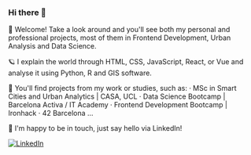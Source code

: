 ### Hi there 👋

<!--
**edaimon/edaimon** is a ✨ _special_ ✨ repository because its `README.md` (this file) appears on your GitHub profile.

Here are some ideas to get you started:


- 🔭 I’m currently working on ...
- 🌱 I’m currently learning ...
- 👯 I’m looking to collaborate on ...
- 🤔 I’m looking for help with ...
- 💬 Ask me about ...
- 📫 How to reach me: ...
- 😄 Pronouns: ...
- ⚡ Fun fact: ...
--> 

👋 Welcome! Take a look around and you'll see both my personal and professional projects, most of them in Frontend Development, Urban Analysis and Data Science.

🪐 I explain the world through HTML, CSS, JavaScript, React, or Vue and analyse it using Python, R and GIS software.

🎲 You'll find projects from my work or studies, such as:
  · MSc in Smart Cities and Urban Analytics | CASA, UCL
  · Data Science Bootcamp | Barcelona Activa / IT Academy
  · Frontend Development Bootcamp | Ironhack 
  · 42 Barcelona
  ...

🤝 I'm happy to be in touch, just say hello via LinkedIn!

[![LinkedIn](https://img.shields.io/badge/-LinkedIn-black.svg?style=flat-square&logo=linkedin&colorB=555)](https://www.linkedin.com/in/edaimon/)
